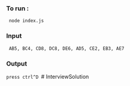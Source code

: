 ### To run : 

<code> node index.js </code>

### Input 

<code> AB5, BC4, CD8, DC8, DE6, AD5, CE2, EB3, AE7 </code>

### Output 

<code>press  ctrl^D </code># InterviewSolution
